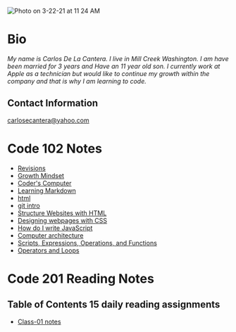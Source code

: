 ![Photo on 3-22-21 at 11 24 AM](https://user-images.githubusercontent.com/79726409/112048767-fd916f00-8b0b-11eb-931f-091ebb154585.jpg)
# **Bio**
 *My name is Carlos De La Cantera. I live in Mill Creek Washington.  I am have been married for 3 years and Have an 11 year old son.  I currently work at Apple as a technician but would like to continue my growth within the company and that is why I am learning to code.*  


## **Contact Information**
carlosecantera@yahoo.com

# Code 102 Notes

- [Revisions](revisions.md)
- [Growth Mindset](growthmindset.md)
- [Coder's Computer](Coders_Computer.md)
- [Learning Markdown](Learning_Markdown.md)
- [html](html.md)
- [git intro](git_intro.md)
- [Structure Websites with HTML](structurewebpageswithhtml.md)
- [Designing webpages with CSS](designingwebpageswithcss.md)
- [How do I write JavaScript](javascript.md)
- [Computer architecture](computerarch.md)
- [Scripts, Expressions, Operations, and Functions](scriptsexpressionsopsfunc.md)
- [Operators and Loops](opsloops.md)

# Code 201 Reading Notes

## **Table of Contents 15 daily reading assignments**

- [Class-01 notes](Class-01.md)

